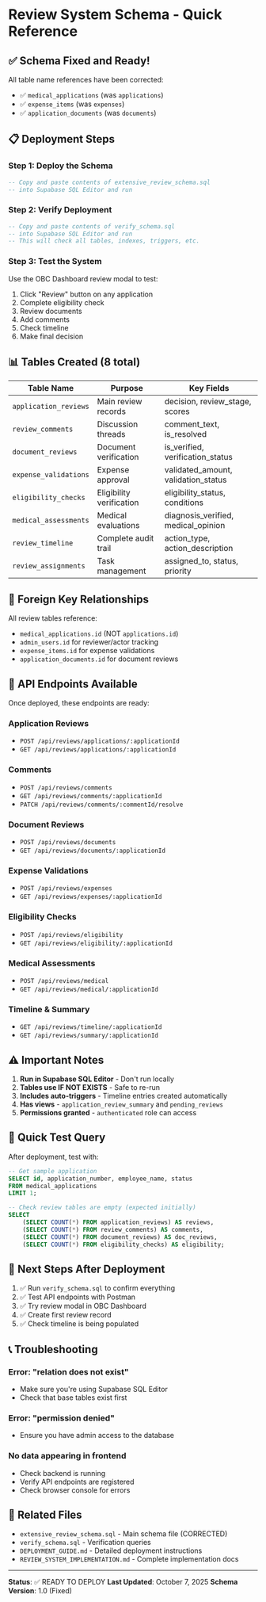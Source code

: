 # Review System Schema - Quick Reference

## ✅ Schema Fixed and Ready!

All table name references have been corrected:

-   ✅ `medical_applications` (was `applications`)
-   ✅ `expense_items` (was `expenses`)
-   ✅ `application_documents` (was `documents`)

## 📋 Deployment Steps

### Step 1: Deploy the Schema

```sql
-- Copy and paste contents of extensive_review_schema.sql
-- into Supabase SQL Editor and run
```

### Step 2: Verify Deployment

```sql
-- Copy and paste contents of verify_schema.sql
-- into Supabase SQL Editor and run
-- This will check all tables, indexes, triggers, etc.
```

### Step 3: Test the System

Use the OBC Dashboard review modal to test:

1. Click "Review" button on any application
2. Complete eligibility check
3. Review documents
4. Add comments
5. Check timeline
6. Make final decision

## 📊 Tables Created (8 total)

| Table Name            | Purpose                  | Key Fields                          |
| --------------------- | ------------------------ | ----------------------------------- |
| `application_reviews` | Main review records      | decision, review_stage, scores      |
| `review_comments`     | Discussion threads       | comment_text, is_resolved           |
| `document_reviews`    | Document verification    | is_verified, verification_status    |
| `expense_validations` | Expense approval         | validated_amount, validation_status |
| `eligibility_checks`  | Eligibility verification | eligibility_status, conditions      |
| `medical_assessments` | Medical evaluations      | diagnosis_verified, medical_opinion |
| `review_timeline`     | Complete audit trail     | action_type, action_description     |
| `review_assignments`  | Task management          | assigned_to, status, priority       |

## 🔗 Foreign Key Relationships

All review tables reference:

-   `medical_applications.id` (NOT `applications.id`)
-   `admin_users.id` for reviewer/actor tracking
-   `expense_items.id` for expense validations
-   `application_documents.id` for document reviews

## 🎯 API Endpoints Available

Once deployed, these endpoints are ready:

### Application Reviews

-   `POST /api/reviews/applications/:applicationId`
-   `GET /api/reviews/applications/:applicationId`

### Comments

-   `POST /api/reviews/comments`
-   `GET /api/reviews/comments/:applicationId`
-   `PATCH /api/reviews/comments/:commentId/resolve`

### Document Reviews

-   `POST /api/reviews/documents`
-   `GET /api/reviews/documents/:applicationId`

### Expense Validations

-   `POST /api/reviews/expenses`
-   `GET /api/reviews/expenses/:applicationId`

### Eligibility Checks

-   `POST /api/reviews/eligibility`
-   `GET /api/reviews/eligibility/:applicationId`

### Medical Assessments

-   `POST /api/reviews/medical`
-   `GET /api/reviews/medical/:applicationId`

### Timeline & Summary

-   `GET /api/reviews/timeline/:applicationId`
-   `GET /api/reviews/summary/:applicationId`

## ⚠️ Important Notes

1. **Run in Supabase SQL Editor** - Don't run locally
2. **Tables use IF NOT EXISTS** - Safe to re-run
3. **Includes auto-triggers** - Timeline entries created automatically
4. **Has views** - `application_review_summary` and `pending_reviews`
5. **Permissions granted** - `authenticated` role can access

## 🧪 Quick Test Query

After deployment, test with:

```sql
-- Get sample application
SELECT id, application_number, employee_name, status
FROM medical_applications
LIMIT 1;

-- Check review tables are empty (expected initially)
SELECT
    (SELECT COUNT(*) FROM application_reviews) AS reviews,
    (SELECT COUNT(*) FROM review_comments) AS comments,
    (SELECT COUNT(*) FROM document_reviews) AS doc_reviews,
    (SELECT COUNT(*) FROM eligibility_checks) AS eligibility;
```

## 🚀 Next Steps After Deployment

1. ✅ Run `verify_schema.sql` to confirm everything
2. ✅ Test API endpoints with Postman
3. ✅ Try review modal in OBC Dashboard
4. ✅ Create first review record
5. ✅ Check timeline is being populated

## 📞 Troubleshooting

### Error: "relation does not exist"

-   Make sure you're using Supabase SQL Editor
-   Check that base tables exist first

### Error: "permission denied"

-   Ensure you have admin access to the database

### No data appearing in frontend

-   Check backend is running
-   Verify API endpoints are registered
-   Check browser console for errors

## 📁 Related Files

-   `extensive_review_schema.sql` - Main schema file (CORRECTED)
-   `verify_schema.sql` - Verification queries
-   `DEPLOYMENT_GUIDE.md` - Detailed deployment instructions
-   `REVIEW_SYSTEM_IMPLEMENTATION.md` - Complete implementation docs

---

**Status**: ✅ READY TO DEPLOY
**Last Updated**: October 7, 2025
**Schema Version**: 1.0 (Fixed)
